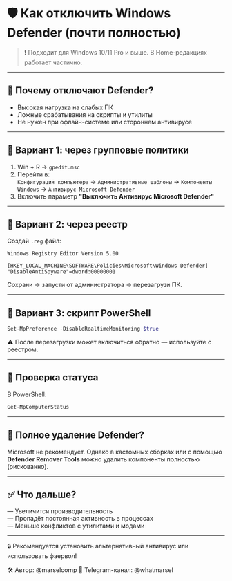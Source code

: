 
# 🛡️ Как отключить Windows Defender (почти полностью)

> ❗ Подходит для Windows 10/11 Pro и выше. В Home-редакциях работает частично.

---

## 🔹 Почему отключают Defender?

- Высокая нагрузка на слабых ПК
- Ложные срабатывания на скрипты и утилиты
- Не нужен при офлайн-системе или стороннем антивирусе

---

## 🔹 Вариант 1: через групповые политики

1. Win + R → `gpedit.msc`  
2. Перейти в:  
   `Конфигурация компьютера` → `Административные шаблоны` → `Компоненты Windows` → `Антивирус Microsoft Defender`  
3. Включить параметр **"Выключить Антивирус Microsoft Defender"**

---

## 🔹 Вариант 2: через реестр

Создай `.reg` файл:

```reg
Windows Registry Editor Version 5.00

[HKEY_LOCAL_MACHINE\SOFTWARE\Policies\Microsoft\Windows Defender]
"DisableAntiSpyware"=dword:00000001
```

Сохрани → запусти от администратора → перезагрузи ПК.

---

## 🔹 Вариант 3: скрипт PowerShell

```powershell
Set-MpPreference -DisableRealtimeMonitoring $true
```

⚠️ После перезагрузки может включиться обратно — используйте с реестром.

---

## 🔹 Проверка статуса

В PowerShell:

```powershell
Get-MpComputerStatus
```

---

## 🔹 Полное удаление Defender?

Microsoft не рекомендует. Однако в кастомных сборках или с помощью **Defender Remover Tools** можно удалить компоненты полностью (рискованно).

---

## ✅ Что дальше?

— Увеличится производительность  
— Пропадёт постоянная активность в процессах  
— Меньше конфликтов с утилитами и модами

---

🔒 Рекомендуется установить альтернативный антивирус или использовать фаервол!

🛠 Автор: @marselcomp
📡 Telegram-канал: @whatmarsel
